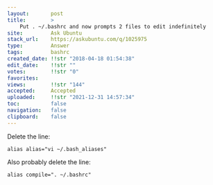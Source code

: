 ```yaml
---
layout:       post
title:        >
    Put . ~∕.bashrc and now prompts 2 files to edit indefinitely
site:         Ask Ubuntu
stack_url:    https://askubuntu.com/q/1025975
type:         Answer
tags:         bashrc
created_date: !!str "2018-04-18 01:54:38"
edit_date:    !!str ""
votes:        !!str "0"
favorites:    
views:        !!str "144"
accepted:     Accepted
uploaded:     !!str "2021-12-31 14:57:34"
toc:          false
navigation:   false
clipboard:    false
---
```


Delete the line:

``` 
alias alias="vi ~/.bash_aliases"

```

Also probably delete the line:

``` 
alias compile=". ~/.bashrc"

```
